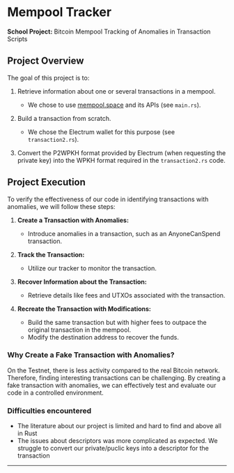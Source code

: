 # Mempool Tracker

**School Project:** Bitcoin Mempool Tracking of Anomalies in Transaction Scripts

## Project Overview

The goal of this project is to:

1. Retrieve information about one or several transactions in a mempool.
   - We chose to use [mempool.space](https://mempool.space) and its APIs (see `main.rs`).

2. Build a transaction from scratch.
   - We chose the Electrum wallet for this purpose (see `transaction2.rs`).

3. Convert the P2WPKH format provided by Electrum (when requesting the private key) into the WPKH format required in the `transaction2.rs` code.

## Project Execution

To verify the effectiveness of our code in identifying transactions with anomalies, we will follow these steps:

1. **Create a Transaction with Anomalies:**
   - Introduce anomalies in a transaction, such as an AnyoneCanSpend transaction.

2. **Track the Transaction:**
   - Utilize our tracker to monitor the transaction.

3. **Recover Information about the Transaction:**
   - Retrieve details like fees and UTXOs associated with the transaction.

4. **Recreate the Transaction with Modifications:**
   - Build the same transaction but with higher fees to outpace the original transaction in the mempool.
   - Modify the destination address to recover the funds.

### Why Create a Fake Transaction with Anomalies?

On the Testnet, there is less activity compared to the real Bitcoin network. Therefore, finding interesting transactions can be challenging. By creating a fake transaction with anomalies, we can effectively test and evaluate our code in a controlled environment.

### Difficulties encountered

   - The literature about our project is limited and hard to find and above all in Rust
   - The issues about descriptors was more complicated as expected. We struggle to convert our private/puclic keys into a descriptor for the transaction
---
